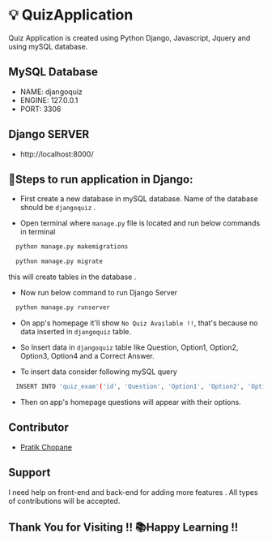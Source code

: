 # 💡 QuizApplication

Quiz Application is created using Python Django, Javascript, Jquery and using mySQL database. 

## MySQL Database
 - NAME: djangoquiz
 - ENGINE: 127.0.0.1
 - PORT: 3306


## Django SERVER 
 - http://localhost:8000/

## 🔨Steps to run application in Django:
 - First create a new database in mySQL database. Name of the database should be `djangoquiz` .

 -  Open terminal where `manage.py` file is located and run below commands in terminal
```bash
  python manage.py makemigrations
```

```bash
  python manage.py migrate
```

  this will create tables in the database .

 - Now run below command to run Django Server 
```bash
  python manage.py runserver
```

 - On app's homepage it'll show `No Quiz Available !!`, that's because no data inserted in `djangoquiz` table.

 - So Insert data in `djangoquiz` table like Question, Option1, Option2, Option3, Option4 and a Correct Answer.

 - To insert data consider following mySQL query 
```bash
  INSERT INTO 'quiz_exam'('id', 'Question', 'Option1', 'Option2', 'Option3', 'Option4', 'Answer') VALUES ('[value-1]','[value-2]','[value-3]','[value-4]','[value-5]','[value-6]','[value-7]')
```

 - Then on app's homepage questions will appear with their options.


## Contributor
 - [Pratik Chopane](https://github.com/prateiku)

## Support
I need help on front-end and back-end for adding more features .
All types of contributions will be accepted. 


## Thank You for Visiting !! 📚Happy Learning !!
